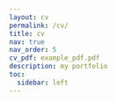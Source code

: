 ```yaml
---
layout: cv
permalink: /cv/
title: cv
nav: true
nav_order: 5
cv_pdf: example_pdf.pdf
description: my portfolio
toc:
  sidebar: left
---
```


<!-- This is a description of the page. You can modify it in '_pages/cv.md'. You can also change or remove the top pdf download button. -->